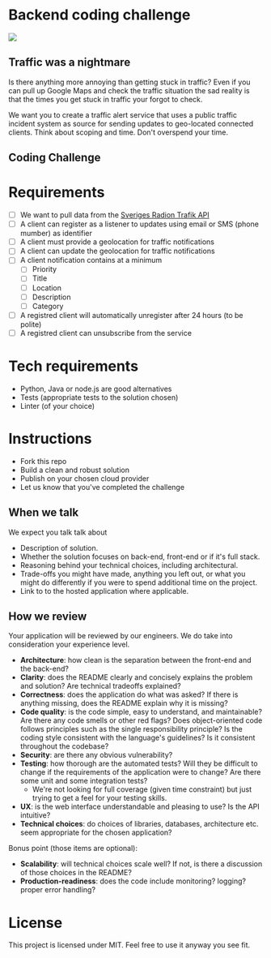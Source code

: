 Backend coding challenge
========================

![](https://images.unsplash.com/photo-1518558406542-3dc7f0e69a40?ixid=MXwxMjA3fDB8MHxwaG90by1wYWdlfHx8fGVufDB8fHw%3D&ixlib=rb-1.2.1&auto=format&fit=crop&w=3750&q=80)

Traffic was a nightmare
-----------------------

Is there anything more annoying than getting stuck in traffic? Even if you can pull up Google Maps and check the traffic situation the sad reality is that the times you get stuck in traffic your forgot to check.

We want you to create a traffic alert service that uses a public traffic incident system as source for sending updates to geo-located connected clients.
Think about scoping and time. Don't overspend your time.

Coding Challenge
----------------

# Requirements

- [ ] We want to pull data from the [ Sveriges Radion Trafik API](https://sverigesradio.se/api/documentation/v2/metoder/trafik.html)
- [ ] A client can register as a listener to updates using email or SMS (phone mumber) as identifier 
- [ ] A client must provide a geolocation for traffic notifications
- [ ] A client can update the geolocation for traffic notifications
- [ ] A client notification contains at a minimum
  - [ ] Priority
  - [ ] Title
  - [ ] Location
  - [ ] Description
  - [ ] Category
- [ ] A registred client will automatically unregister after 24 hours (to be polite)
- [ ] A registred client can unsubscribe from the service

# Tech requirements

- Python, Java or node.js are good alternatives
- Tests (appropriate tests to the solution chosen)
- Linter (of your choice)

# Instructions

- Fork this repo
- Build a clean and robust solution 
- Publish on your chosen cloud provider
- Let us know that you've completed the challenge


When we talk
------------

We expect you talk talk about

* Description of solution.
* Whether the solution focuses on back-end, front-end or if it's full stack.
* Reasoning behind your technical choices, including architectural. 
* Trade-offs you might have made, anything you left out, or what you might do differently if you were to spend additional time on the project.
* Link to to the hosted application where applicable.

How we review
-------------

Your application will be reviewed by our engineers. We do take into consideration your experience level.

* **Architecture**: how clean is the separation between the front-end and the back-end?
* **Clarity**: does the README clearly and concisely explains the problem and solution? Are technical tradeoffs explained?
* **Correctness**: does the application do what was asked? If there is anything missing, does the README explain why it is missing?
* **Code quality**: is the code simple, easy to understand, and maintainable?  Are there any code smells or other red flags? Does object-oriented code follows principles such as the single responsibility principle? Is the coding style consistent with the language's guidelines? Is it consistent throughout the codebase?
* **Security**: are there any obvious vulnerability?
* **Testing**: how thorough are the automated tests? Will they be difficult to change if the requirements of the application were to change? Are there some unit and some integration tests?
	* We're not looking for full coverage (given time constraint) but just trying to get a feel for your testing skills.
* **UX**: is the web interface understandable and pleasing to use? Is the API intuitive?
* **Technical choices**: do choices of libraries, databases, architecture etc. seem appropriate for the chosen application?

Bonus point (those items are optional):

* **Scalability**: will technical choices scale well? If not, is there a discussion of those choices in the README? 
* **Production-readiness**: does the code include monitoring? logging? proper error handling?



# License

This project is licensed under MIT. Feel free to use it anyway you see fit.


